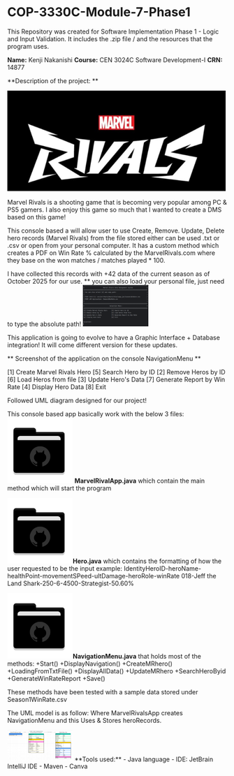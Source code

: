 # COP-3330C-Module-7-Phase1 
This Repository was created for Software Implementation Phase 1 - Logic and Input Validation. It includes the .zip file / and the resources that the program uses.


**Name:** Kenji Nakanishi 
**Course:** CEN 3024C Software Development-I 
**CRN:** 14877

**Description of the project: **

<img src="images/rivals.png" width="500" >

Marvel Rivals is a shooting game that is becoming very popular among PC & PS5 gamers. I also enjoy this game so much that I wanted to create a DMS based on this game!

This console based a will allow user to use Create, Remove. Update, Delete hero records (Marvel Rivals) from the file stored either can be used .txt or .csv or open from your personal computer. It has a custom method which creates a PDF on Win Rate % calculated by the MarvelRivals.com where they base on the won matches / matches played * 100.

I have collected this records with +42 data of the current season as of October 2025 for our use.
** you can also load your personal file, just need to type the absolute path!
<img src="images/console.png" width="150" >


This application is going to evolve to have a Graphic Interface + Database integration! 
It will come different version for these updates. 

** Screenshot of the application on the console NavigationMenu **

[1] Create Marvel Rivals Hero     [5] Search Hero by ID
[2] Remove Heros by ID            [6] Load Heros from file
[3] Update Hero's Data            [7] Generate Report by Win Rate
[4] Display Hero Data             [8] Exit

Followed UML diagram designed for our project!

This console based app basically work with the below 3 files:
<img src="images/folder_icon.png" width="150" >
**MarvelRivalApp.java** 
which contain the main method which will start the program



<img src="images/folder_icon.png" width="150" >**Hero.java** 
which contains the formatting of how the user requested to be the input
example:
IdentityHeroID-heroName-healthPoint-movementSPeed-ultDamage-heroRole-winRate
018-Jeff the Land Shark-250-6-4500-Strategist-50.60%


<img src="images/folder_icon.png" width="150" >**NavigationMenu.java** 
that holds most of the methods:
+Start()
+DisplayNavigation()
+CreateMRhero()
+LoadingFromTxtFile()
+DisplayAllData()
+UpdateMRhero
+SearchHeroByid
+GenerateWinRateReport
+Save()

These methods have been tested with a sample data stored under Season1WinRate.csv
  



The UML model is as follow:
Where MarvelRivalsApp creates NavigationMenu and this Uses & Stores heroRecords.

<img src="images/uml.png" width="150" >
**Tools used:**
- Java language
- IDE: JetBrain IntelliJ IDE
- Maven
- Canva
  
